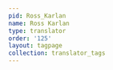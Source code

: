 ```yaml
---
pid: Ross_Karlan
name: Ross Karlan
type: translator
order: '125'
layout: tagpage
collection: translator_tags
---
```


